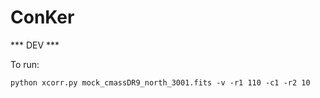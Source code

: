 # ConKer

*** DEV ***

To run:
```
python xcorr.py mock_cmassDR9_north_3001.fits -v -r1 110 -c1 -r2 10
```
